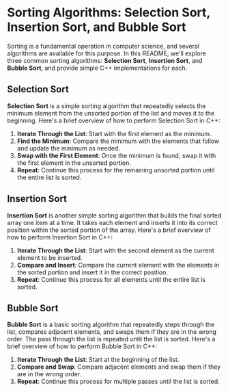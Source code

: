 # Sorting Algorithms: Selection Sort, Insertion Sort, and Bubble Sort

Sorting is a fundamental operation in computer science, and several algorithms are available for this purpose. In this README, we'll explore three common sorting algorithms: **Selection Sort**, **Insertion Sort**, and **Bubble Sort**, and provide simple C++ implementations for each.

## Selection Sort

**Selection Sort** is a simple sorting algorithm that repeatedly selects the minimum element from the unsorted portion of the list and moves it to the beginning. Here's a brief overview of how to perform Selection Sort in C++:

1. **Iterate Through the List**: Start with the first element as the minimum.
2. **Find the Minimum**: Compare the minimum with the elements that follow and update the minimum as needed.
3. **Swap with the First Element**: Once the minimum is found, swap it with the first element in the unsorted portion.
4. **Repeat**: Continue this process for the remaining unsorted portion until the entire list is sorted.

## Insertion Sort

**Insertion Sort** is another simple sorting algorithm that builds the final sorted array one item at a time. It takes each element and inserts it into its correct position within the sorted portion of the array. Here's a brief overview of how to perform Insertion Sort in C++:

1. **Iterate Through the List**: Start with the second element as the current element to be inserted.
2. **Compare and Insert**: Compare the current element with the elements in the sorted portion and insert it in the correct position.
3. **Repeat**: Continue this process for all elements until the entire list is sorted.

## Bubble Sort

**Bubble Sort** is a basic sorting algorithm that repeatedly steps through the list, compares adjacent elements, and swaps them if they are in the wrong order. The pass through the list is repeated until the list is sorted. Here's a brief overview of how to perform Bubble Sort in C++:

1. **Iterate Through the List**: Start at the beginning of the list.
2. **Compare and Swap**: Compare adjacent elements and swap them if they are in the wrong order.
3. **Repeat**: Continue this process for multiple passes until the list is sorted.





